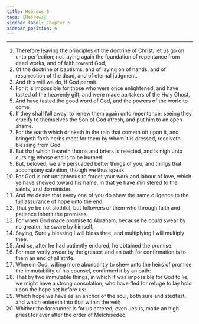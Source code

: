 ```yaml
---
title: Hebrews 6
tags: [Hebrews]
sidebar_label: Chapter 6
sidebar_position: 6
---
```


---
1. Therefore leaving the principles of the doctrine of Christ, let us go on unto perfection; not laying again the foundation of repentance from dead works, and of faith toward God,
2. Of the doctrine of baptisms, and of laying on of hands, and of resurrection of the dead, and of eternal judgment.
3. And this will we do, if God permit.
4. For it is impossible for those who were once enlightened, and have tasted of the heavenly gift, and were made partakers of the Holy Ghost,
5. And have tasted the good word of God, and the powers of the world to come,
6. If they shall fall away, to renew them again unto repentance; seeing they crucify to themselves the Son of God afresh, and put him to an open shame.
7. For the earth which drinketh in the rain that cometh oft upon it, and bringeth forth herbs meet for them by whom it is dressed, receiveth blessing from God:
8. But that which beareth thorns and briers is rejected, and is nigh unto cursing; whose end is to be burned.
9. But, beloved, we are persuaded better things of you, and things that accompany salvation, though we thus speak.
10. For God is not unrighteous to forget your work and labour of love, which ye have shewed toward his name, in that ye have ministered to the saints, and do minister.
11. And we desire that every one of you do shew the same diligence to the full assurance of hope unto the end:
12. That ye be not slothful, but followers of them who through faith and patience inherit the promises.
13. For when God made promise to Abraham, because he could swear by no greater, he sware by himself,
14. Saying, Surely blessing I will bless thee, and multiplying I will multiply thee.
15. And so, after he had patiently endured, he obtained the promise.
16. For men verily swear by the greater: and an oath for confirmation is to them an end of all strife.
17. Wherein God, willing more abundantly to shew unto the heirs of promise the immutability of his counsel, confirmed it by an oath:
18. That by two immutable things, in which it was impossible for God to lie, we might have a strong consolation, who have fled for refuge to lay hold upon the hope set before us:
19. Which hope we have as an anchor of the soul, both sure and stedfast, and which entereth into that within the veil;
20. Whither the forerunner is for us entered, even Jesus, made an high priest for ever after the order of Melchisedec.